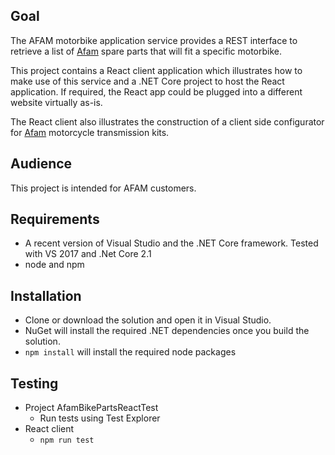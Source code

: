 ## Goal

The AFAM motorbike application service provides a REST interface to retrieve a list of [Afam](https://afam.com/) spare parts that will fit a specific motorbike.

This project contains a React client application which illustrates how to make use of this service and a .NET Core project to host the React application. If required, the React app could be plugged into a different website virtually as-is.

The React client also illustrates the construction of a client side configurator for [Afam](https://afam.com/) motorcycle transmission kits.

## Audience

This project is intended for AFAM customers.

## Requirements

* A recent version of Visual Studio and the .NET Core framework. Tested with VS 2017 and .Net Core 2.1  
* node and npm

## Installation

* Clone or download the solution and open it in Visual Studio.
* NuGet will install the required .NET dependencies once you build the solution.
* `npm install` will install the required node packages

## Testing

* Project AfamBikePartsReactTest
  * Run tests using Test Explorer
* React client
  * `npm run test`
  
